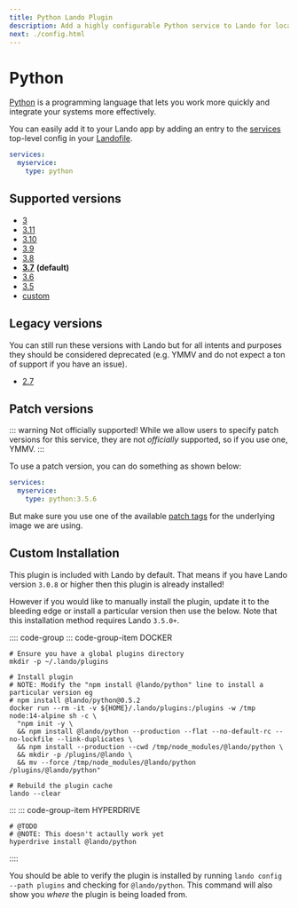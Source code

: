 ```yaml
---
title: Python Lando Plugin
description: Add a highly configurable Python service to Lando for local development with all the power of Docker and Docker Compose.
next: ./config.html
---
```


# Python

[Python](https://www.python.org/) is a programming language that lets you work more quickly and integrate your systems more effectively.

You can easily add it to your Lando app by adding an entry to the [services](https://docs.lando.dev/config/services.html) top-level config in your [Landofile](https://docs.lando.dev/config/lando.html).


```yaml
services:
  myservice:
    type: python
```

## Supported versions

*   [3](https://hub.docker.com/r/_/python/)
*   [3.11](https://hub.docker.com/r/_/python/)
*   [3.10](https://hub.docker.com/r/_/python/)
*   [3.9](https://hub.docker.com/r/_/python/)
*   [3.8](https://hub.docker.com/r/_/python/)
*   **[3.7](https://hub.docker.com/r/_/python/)** **(default)**
*   [3.6](https://hub.docker.com/r/_/python/)
*   [3.5](https://hub.docker.com/r/_/python/)
*   [custom](https://docs.lando.dev/config/services.html#advanced)

## Legacy versions

You can still run these versions with Lando but for all intents and purposes they should be considered deprecated (e.g. YMMV and do not expect a ton of support if you have an issue).

*   [2.7](https://hub.docker.com/r/_/python/)

## Patch versions

::: warning Not officially supported!
While we allow users to specify patch versions for this service, they are not *officially* supported, so if you use one, YMMV.
:::

To use a patch version, you can do something as shown below:

```yaml
services:
  myservice:
    type: python:3.5.6
```

But make sure you use one of the available [patch tags](https://hub.docker.com/r/library/python/tags/) for the underlying image we are using.

## Custom Installation

This plugin is included with Lando by default. That means if you have Lando version `3.0.8` or higher then this plugin is already installed!

However if you would like to manually install the plugin, update it to the bleeding edge or install a particular version then use the below. Note that this installation method requires Lando `3.5.0+`.

:::: code-group
::: code-group-item DOCKER
```bash:no-line-numbers
# Ensure you have a global plugins directory
mkdir -p ~/.lando/plugins

# Install plugin
# NOTE: Modify the "npm install @lando/python" line to install a particular version eg
# npm install @lando/python@0.5.2
docker run --rm -it -v ${HOME}/.lando/plugins:/plugins -w /tmp node:14-alpine sh -c \
  "npm init -y \
  && npm install @lando/python --production --flat --no-default-rc --no-lockfile --link-duplicates \
  && npm install --production --cwd /tmp/node_modules/@lando/python \
  && mkdir -p /plugins/@lando \
  && mv --force /tmp/node_modules/@lando/python /plugins/@lando/python"

# Rebuild the plugin cache
lando --clear
```
:::
::: code-group-item HYPERDRIVE
```bash:no-line-numbers
# @TODO
# @NOTE: This doesn't actaully work yet
hyperdrive install @lando/python
```
::::

You should be able to verify the plugin is installed by running `lando config --path plugins` and checking for `@lando/python`. This command will also show you _where_ the plugin is being loaded from.
